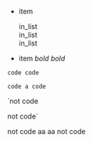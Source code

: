
  * item

     in_list<br>
   in_list<br>
  in_list

* item *bold
  bold*

`code
 code`

``code
 a
 code``

`not code

 not code`

   not code
    aa
     aa
      not code
